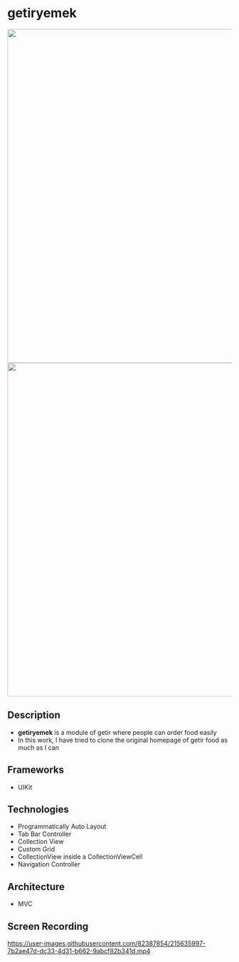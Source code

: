 # getiryemek

<a><img src = "https://user-images.githubusercontent.com/82387854/215637436-a1a0ffa5-800b-420c-9a15-e1d7cfb0df79.png" height = "750" >
<img src = "https://user-images.githubusercontent.com/82387854/215637489-1f851df3-b7ff-4731-a529-5924621529f1.png" height = "750" >
</a>
## Description

- **getiryemek** is a module of getir where people can order food easily
 - In this work, I have tried to clone the original homepage of getir food as much as I can 


 ## Frameworks
 - UIKit
 
 ## Technologies
 - Programmatically Auto Layout
 - Tab Bar Controller
 - Collection View
 - Custom Grid
 - CollectionView inside a CollectionViewCell
 - Navigation Controller

 ## Architecture
 - MVC
 
 ## Screen Recording

https://user-images.githubusercontent.com/82387854/215635997-7b2ae47d-dc33-4d31-b662-9abcf82b341d.mp4

